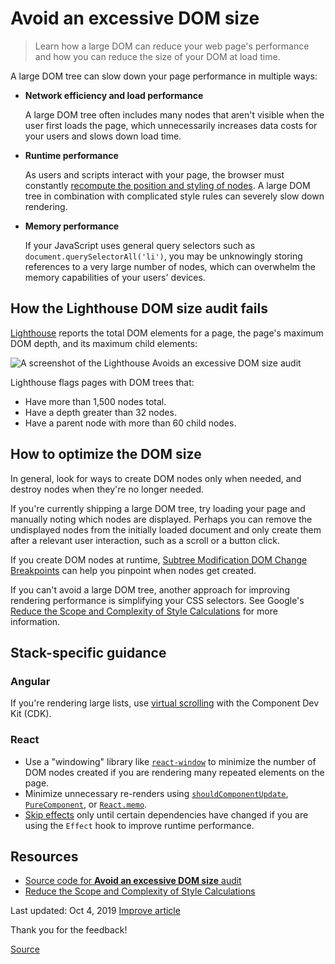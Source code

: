# Avoid an excessive DOM size

> Learn how a large DOM can reduce your web page's performance and how you can reduce the size of your DOM at load time.

A large DOM tree can slow down your page performance in multiple ways:

- **Network efficiency and load performance**

  A large DOM tree often includes many nodes that aren't visible when the user first loads the page, which unnecessarily increases data costs for your users and slows down load time.

- **Runtime performance**

  As users and scripts interact with your page, the browser must constantly [recompute the position and styling of nodes](https://developers.google.com/web/fundamentals/performance/rendering/reduce-the-scope-and-complexity-of-style-calculations?utm_source=lighthouse&utm_medium=cli). A large DOM tree in combination with complicated style rules can severely slow down rendering.

- **Memory performance**

  If your JavaScript uses general query selectors such as `document.querySelectorAll('li')`, you may be unknowingly storing references to a very large number of nodes, which can overwhelm the memory capabilities of your users' devices.

## How the Lighthouse DOM size audit fails

[Lighthouse](https://developers.google.com/web/tools/lighthouse/) reports the total DOM elements for a page, the page's maximum DOM depth, and its maximum child elements:

![A screenshot of the Lighthouse Avoids an excessive DOM size audit](https://web-dev.imgix.net/image/tcFciHGuF3MxnTr1y5ue01OGLBn2/SUCUejhAE77m6k2WyI6D.png?auto=format)

Lighthouse flags pages with DOM trees that:

- Have more than 1,500 nodes total.
- Have a depth greater than 32 nodes.
- Have a parent node with more than 60 child nodes.

## How to optimize the DOM size

In general, look for ways to create DOM nodes only when needed, and destroy nodes when they're no longer needed.

If you're currently shipping a large DOM tree, try loading your page and manually noting which nodes are displayed. Perhaps you can remove the undisplayed nodes from the initially loaded document and only create them after a relevant user interaction, such as a scroll or a button click.

If you create DOM nodes at runtime, [Subtree Modification DOM Change Breakpoints](https://developers.google.com/web/tools/chrome-devtools/javascript/breakpoints#dom) can help you pinpoint when nodes get created.

If you can't avoid a large DOM tree, another approach for improving rendering performance is simplifying your CSS selectors. See Google's [Reduce the Scope and Complexity of Style Calculations](https://developers.google.com/web/fundamentals/performance/rendering/reduce-the-scope-and-complexity-of-style-calculations) for more information.

## Stack-specific guidance

### Angular

If you're rendering large lists, use [virtual scrolling](chrome-extension://cjedbglnccaioiolemnfhjncicchinao/virtualize-lists-with-angular-cdk/) with the Component Dev Kit (CDK).

### React

- Use a "windowing" library like [`react-window`](chrome-extension://cjedbglnccaioiolemnfhjncicchinao/virtualize-long-lists-react-window/) to minimize the number of DOM nodes created if you are rendering many repeated elements on the page.
- Minimize unnecessary re-renders using [`shouldComponentUpdate`](https://reactjs.org/docs/optimizing-performance.html#shouldcomponentupdate-in-action), [`PureComponent`](https://reactjs.org/docs/react-api.html#reactpurecomponent), or [`React.memo`](https://reactjs.org/docs/react-api.html#reactmemo).
- [Skip effects](https://reactjs.org/docs/hooks-effect.html#tip-optimizing-performance-by-skipping-effects) only until certain dependencies have changed if you are using the `Effect` hook to improve runtime performance.

## Resources

- [Source code for **Avoid an excessive DOM size** audit](https://github.com/GoogleChrome/lighthouse/blob/master/lighthouse-core/audits/dobetterweb/dom-size.js)
- [Reduce the Scope and Complexity of Style Calculations](https://developers.google.com/web/fundamentals/performance/rendering/reduce-the-scope-and-complexity-of-style-calculations)

Last updated: Oct 4, 2019 [Improve article](https://github.com/GoogleChrome/web.dev/blob/master/src/site/content/en/lighthouse-performance/dom-size/index.md)

Thank you for the feedback!

[Source](https://web.dev/dom-size/)
